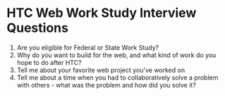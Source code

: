 # HTC Web Work Study Interview Questions

1. Are you eligible for Federal or State Work Study? 
2. Why do you want to build for the web, and what kind of work do you hope to do after HTC?
3. Tell me about your favorite web project you've worked on
4. Tell me about a time when you had to collaboratively solve a problem with others - what was the problem and how did you solve it?
